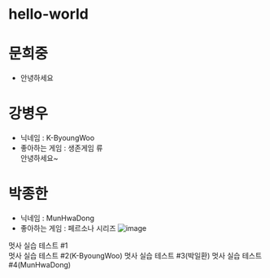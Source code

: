 # hello-world

# 문희중
- 안녕하세요   
   
# 강병우   
* 닉네임 : K-ByoungWoo   
* 좋아하는 게임 : 생존게임 류   
    안녕하세요~   
   
# 박종한
+ 닉네임 : MunHwaDong
+ 좋아하는 게임 : 페르소나 시리즈
![image](https://media-cldnry.s-nbcnews.com/image/upload/rockcms/2022-01/210602-doge-meme-nft-mb-1715-8afb7e.jpg)

멋사 실습 테스트 #1   
멋사 실습 테스트 #2(K-ByoungWoo)
멋사 실습 테스트 #3(박일환)
멋사 실습 테스트 #4(MunHwaDong)
